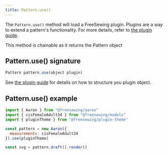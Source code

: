 ```yaml
---
title: Pattern.use()
---
```


The `Pattern.use()` method will load a FreeSewing plugin.
Plugins are a way to extend a pattern's functionality.
For more details, refer to [the plugin guide](/guides/plugins/).

<Note>This method is chainable as it returns the Pattern object</Note>

## Pattern.use() signature

```js
Pattern pattern.use(object plugin)
```

See [the plugin guide](/guides/plugins/) for details on how to structure
you plugin object.

## Pattern.use() example

```js
import { Aaron } from "@freesewing/aaron"
import { cisFemaleAdult34 } from "@freesewing/models"
import { pluginTheme } from "@freesewing/plugin-theme"

const pattern = new Aaron({
  measurements: cisFemaleAdult34
}).use(pluginTheme)

const svg = pattern.draft().render()
```
